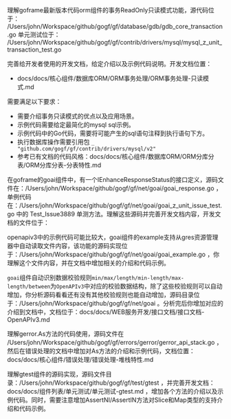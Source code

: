 



理解goframe最新版本代码orm组件的事务ReadOnly只读模式功能，源代码位于：
/Users/john/Workspace/github/gogf/gf/database/gdb/gdb_core_transaction.go
单元测试位于：
/Users/john/Workspace/github/gogf/gf/contrib/drivers/mysql/mysql_z_unit_transaction_test.go

完善给开发者使用的开发文档，给定介绍以及示例代码说明。开发文档位置：
- docs/docs/核心组件/数据库ORM/ORM事务处理/ORM事务处理-只读模式.md


需要满足以下要求：
- 需要介绍事务只读模式的优点以及应用场景。
- 示例代码需要给定最简化的mysql sql示例。
- 示例代码中的Go代码，需要将可能产生的sql语句注释到执行语句下方。
- 执行数据库操作需要引用包 `_ "github.com/gogf/gf/contrib/drivers/mysql/v2"`
- 参考已有文档的代码风格：docs/docs/核心组件/数据库ORM/ORM分库分表/ORM分库分表-分表特性.md




在goframe的goai组件中，有一个IEnhanceResponseStatus的接口定义，源码文件在：/Users/john/Workspace/github/gogf/gf/net/goai/goai_response.go ，单例代码在：/Users/john/Workspace/github/gogf/gf/net/goai/goai_z_unit_issue_test.go 中的 Test_Issue3889 单测方法。理解这些源码并完善开发文档内容，开发文档的文件位于：

openapiv3中的示例代码可能比较大，goai组件的example支持从gres资源管理器中自动读取文件内容，该功能的源码实现位于：/Users/john/Workspace/github/gogf/gf/net/goai/goai_example.go ，你理解这个文件内容，并在文档中增加相关的介绍和代码示例。


`goai`组件自动识别数据校验规则`min/max/length/min-length/max-length/between`为`OpenAPIv3`中对应的校验数据结构，除了这些校验规则可以自动增加，你分析源码看看还有没有其他校验规则也能自动增加，源码目录位于：/Users/john/Workspace/github/gogf/gf/net/goai 。分析完后你增加对应的介绍到文档中，文档位于：docs/docs/WEB服务开发/接口文档/接口文档-OpenAPIv3.md


理解gerror.As方法的代码使用，源码文件在 /Users/john/Workspace/github/gogf/gf/errors/gerror/gerror_api_stack.go ，然后在错误处理的文档中增加对As方法的介绍和示例代码，文档位置：docs/docs/核心组件/错误处理/错误处理-堆栈特性.md



理解gtest组件的源码实现，源码文件目录：/Users/john/Workspace/github/gogf/gf/test/gtest ，并完善开发文档：docs/docs/组件列表/单元测试/单元测试-gtest.md ，增加各个方法的介绍以及示例代码。同时，需要注意增加AssertNI/AssertIN方法对Slice和Map类型的支持介绍和代码示例。